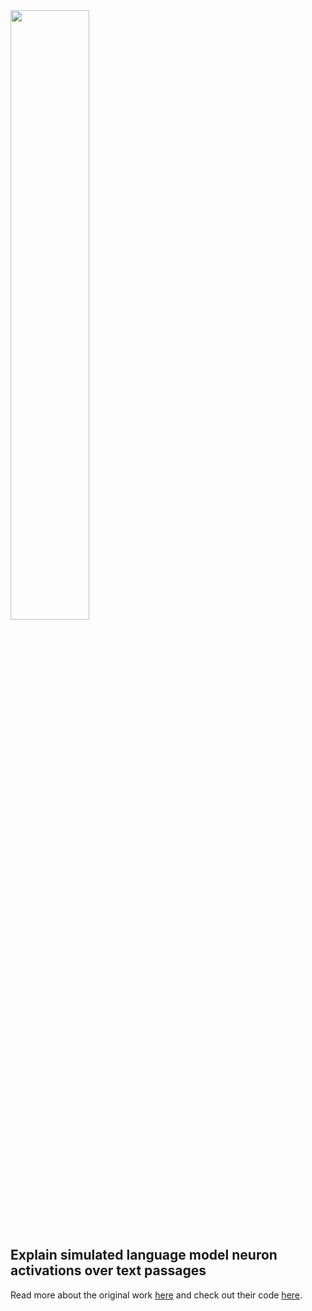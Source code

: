 <div style="align: center">
  <img src=static/logo.png width=50%></img>
</div>

## Explain simulated language model neuron activations over text passages

Read more about the original work [here](https://openaipublic.blob.core.windows.net/neuron-explainer/paper/index.html)
and check out their code [here](https://github.com/openai/automated-interpretability/blob/main/neuron-explainer/demos/explain_puzzles.ipynb).
